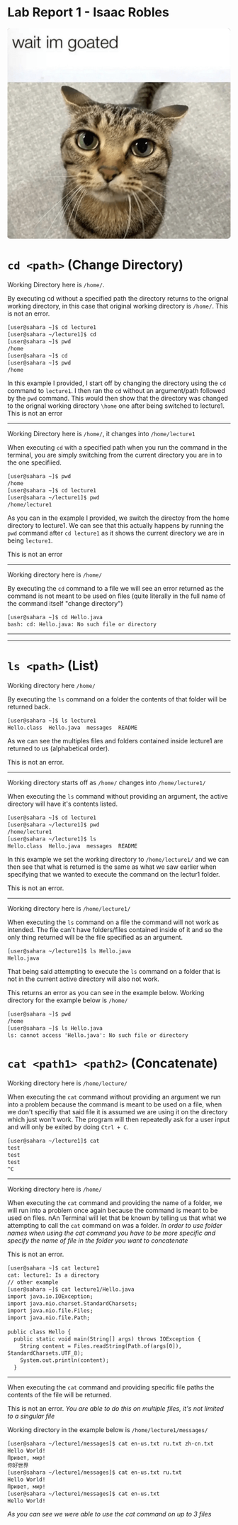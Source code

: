 # Lab Report 1 - Isaac Robles
![Image](cat.png)


# `cd <path>` (Change Directory)

Working Directory here is `/home/`.

By executing cd without a specified path the directory returns to the orignal working directory, in this case that original working directory is `/home/`. This is not an error.

```
[user@sahara ~]$ cd lecture1
[user@sahara ~/lecture1]$ cd
[user@sahara ~]$ pwd
/home
[user@sahara ~]$ cd
[user@sahara ~]$ pwd
/home 
```

In this example I provided, I start off by changing the directory using the `cd` command to `lecture1`. I then ran the `cd` without an argument/path followed by the `pwd` command. This would then show that the directory was changed to the orignal working directory `\home` one after being switched to lecture1. This is not an error

---
Working Directory here is `/home/`, it changes into `/home/lecture1`

When executing `cd` with a specified path when you run the command in the terminal, you are simply switching from the current directory you are in to the one specifiied. 
```
[user@sahara ~]$ pwd
/home
[user@sahara ~]$ cd lecture1
[user@sahara ~/lecture1]$ pwd
/home/lecture1
```
As you can in the example I provided, we switch the directoy from the home directory to lecture1. We can see that this actually happens by running the `pwd` command after `cd lecture1` as it shows the current directory we are in being `lecture1`. 

This is not an error

---
Working directory here is `/home/`

By executing the `cd` command to a file we will see an error returned as the command is not meant to be used on files (quite literally in the full name of the command itself "change directory")
```
[user@sahara ~]$ cd Hello.java
bash: cd: Hello.java: No such file or directory
```

---
---
# `ls <path>` (List)
Working directory here `/home/`

By executing the `ls` command on a folder the contents of that folder will be returned back.
```
[user@sahara ~]$ ls lecture1
Hello.class  Hello.java  messages  README
```
As we can see the multiples files and folders contained inside lecture1 are returned to us (alphabetical order). 

This is not an error.

--- 
Working directory starts off as `/home/` changes into `/home/lecture1/`

When executing the `ls` command without providing an argument, the active directory will have it's contents listed.
```
[user@sahara ~]$ cd lecture1
[user@sahara ~/lecture1]$ pwd
/home/lecture1
[user@sahara ~/lecture1]$ ls
Hello.class  Hello.java  messages  README
```
In this example we  set the working directory to `/home/lecture1/` and we can then see that what is returned is the same as what we saw earlier when specifying that we wanted to execute the command on the lectur1 folder. 

This is not an error.

---
Working directory here is `/home/lecture1/`

When executing the `ls` command on a file the command will not work as intended. The file can't have folders/files contained inside of it and so the only thing returned will be the file specified as an argument. 

```
[user@sahara ~/lecture1]$ ls Hello.java
Hello.java
```
That being said attempting to execute the `ls` command on a folder that is not in the current active directory will also not work. 

This returns an error as you can see in the example below. Working directory for the example below is `/home/`
```
[user@sahara ~]$ pwd
/home
[user@sahara ~]$ ls Hello.java
ls: cannot access 'Hello.java': No such file or directory
```
# `cat <path1> <path2>` (Concatenate)
Working directory here is `/home/lecture/`

When executing the `cat` command without providing an argument we run into a problem because the command is meant to be used on a file, when we don't specifiy that said file it is assumed we are using it on the directory which just won't work. The program will then repeatedly ask for a user input and will only be exited by doing `Ctrl + C`.
```
[user@sahara ~/lecture1]$ cat
test
test
test
^C
```
---
Working directory here is `/home/`

When executing the `cat` command and providing the name of a folder, we will run into a problem once again because the command is meant to be used on files. nAn Terminal will let that be known by telling us that what we attempting to call the `cat` command on was a folder. *In order to use folder names when using the cat command you have to be more specific and specify the name of file in the folder you want to concatenate*

This is not an error.
```
[user@sahara ~]$ cat lecture1
cat: lecture1: Is a directory
// other example
[user@sahara ~]$ cat lecture1/Hello.java
import java.io.IOException;
import java.nio.charset.StandardCharsets;
import java.nio.file.Files;
import java.nio.file.Path;

public class Hello {
  public static void main(String[] args) throws IOException {
    String content = Files.readString(Path.of(args[0]), StandardCharsets.UTF_8);    
    System.out.println(content);
  }
```
---
When executing the `cat` command and providing specific file paths the contents of the file will be returned. 

This is not an error. *You are able to do this on multiple files, it's not limited to a singular file* 

Working directory in the example below is `/home/lecture1/messages/` 
```
[user@sahara ~/lecture1/messages]$ cat en-us.txt ru.txt zh-cn.txt
Hello World!
Привет, мир!
你好世界
[user@sahara ~/lecture1/messages]$ cat en-us.txt ru.txt
Hello World!
Привет, мир!
[user@sahara ~/lecture1/messages]$ cat en-us.txt
Hello World!
```
*As you can see we were able to use the cat command on up to 3 files* 

